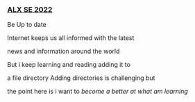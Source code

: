 <head>
  <h3><u>ALX SE 2022</u></h3>
Be Up to date

Internet keeps us all informed with the latest <p>
  news and information around the world</p>
But i keep learning and reading adding it to<p> a file directory 
Adding directories is challenging but </p>the point here is i want to
<i>become a better at what am learning</i>
  </bgcolor>
